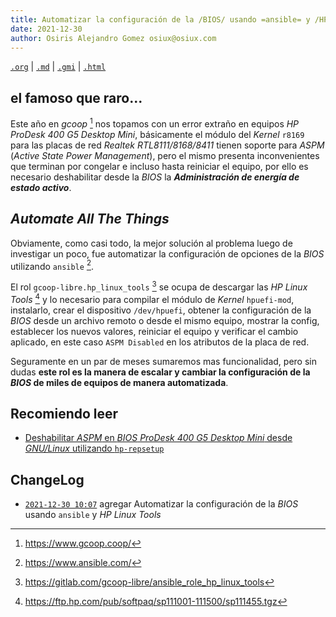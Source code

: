 ```yaml
---
title: Automatizar la configuración de la /BIOS/ usando =ansible= y /HP Linux Tools/
date: 2021-12-30
author: Osiris Alejandro Gomez osiux@osiux.com
---
```


[`.org`](https://gitlab.com/osiux/osiux.gitlab.io/-/raw/master/2021-12-30-automated-bios-configuration-using-ansible-and-hp-linux-tools.org) |
[`.md`](https://gitlab.com/osiux/osiux.gitlab.io/-/raw/master/2021-12-30-automated-bios-configuration-using-ansible-and-hp-linux-tools.md) |
[`.gmi`](gemini://gmi.osiux.com/2021-12-30-automated-bios-configuration-using-ansible-and-hp-linux-tools.gmi) |
[`.html`](https://osiux.gitlab.io/2021-12-30-automated-bios-configuration-using-ansible-and-hp-linux-tools.html)

## el famoso que raro...

Este año en *gcoop* [^1] nos topamos con un error extraño en equipos *HP
ProDesk 400 G5 Desktop Mini*, básicamente el módulo del *Kernel* `r8169`
para las placas de red *Realtek RTL8111/8168/8411* tienen soporte para
*ASPM* (*Active State Power Management*), pero el mismo presenta
inconvenientes que terminan por congelar e incluso hasta reiniciar el
equipo, por ello es necesario deshabilitar desde la *BIOS* la
***Administración de energía de estado activo***.

## *Automate All The Things*

Obviamente, como casi todo, la mejor solución al problema luego de
investigar un poco, fue automatizar la configuración de opciones de la
*BIOS* utilizando `ansible` [^2].

El rol `gcoop-libre.hp_linux_tools` [^3] se ocupa de descargar las *HP
Linux Tools* [^4] y lo necesario para compilar el módulo de *Kernel*
`hpuefi-mod`, instalarlo, crear el dispositivo `/dev/hpuefi`, obtener la
configuración de la *BIOS* desde un archivo remoto o desde el mismo
equipo, mostrar la config, establecer los nuevos valores, reiniciar el
equipo y verificar el cambio aplicado, en este caso `ASPM Disabled` en
los atributos de la placa de red.

Seguramente en un par de meses sumaremos mas funcionalidad, pero sin
dudas ****este rol es la manera de escalar y cambiar la configuración de
la *BIOS* de miles de equipos de manera automatizada****.

## Recomiendo leer

-   [Deshabilitar *ASPM* en *BIOS* *ProDesk 400 G5 Desktop Mini* desde
*GNU/Linux* utilizando
`hp-repsetup`](2021-09-27-hp-prodesk-400-g5-desktop-mini-bios-disable-aspm-from-linux-command-line)

## ChangeLog

-   [`2021-12-30 10:07`](https://gitlab.com/osiux/osiux.gitlab.io/-/commit/648dffc88481ec23ef0208ce14613859428f8b86)
agregar Automatizar la configuración de la *BIOS* usando `ansible` y
*HP Linux Tools*

[^1]: <https://www.gcoop.coop/>

[^2]: <https://www.ansible.com/>

[^3]: <https://gitlab.com/gcoop-libre/ansible_role_hp_linux_tools>

[^4]: <https://ftp.hp.com/pub/softpaq/sp111001-111500/sp111455.tgz>
